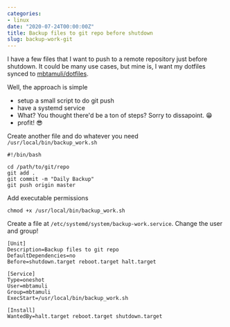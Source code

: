 ```yaml
---
categories:
- linux
date: "2020-07-24T00:00:00Z"
title: Backup files to git repo before shutdown
slug: backup-work-git
---
```


I have a few files that I want to push to a remote repository just before shutdown. It could be many use cases, but mine is, I want my dotfiles synced to [mbtamuli/dotfiles](https://github.com/mbtamuli/dotfiles).

Well, the approach is simple
- setup a small script to do git push
- have a systemd service
- What? You thought there'd be a ton of steps? Sorry to dissapoint. :grin:
- profit! :sunglasses:

Create another file and do whatever you need `/usr/local/bin/backup_work.sh`
```
#!/bin/bash

cd /path/to/git/repo
git add .
git commit -m "Daily Backup"
git push origin master
```

Add executable permissions
```
chmod +x /usr/local/bin/backup_work.sh
```

Create a file at `/etc/systemd/system/backup-work.service`. Change the user and group!
```
[Unit]
Description=Backup files to git repo
DefaultDependencies=no
Before=shutdown.target reboot.target halt.target

[Service]
Type=oneshot
User=mbtamuli
Group=mbtamuli
ExecStart=/usr/local/bin/backup_work.sh

[Install]
WantedBy=halt.target reboot.target shutdown.target
```
